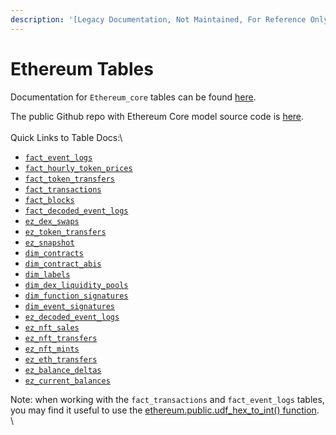 ```yaml
---
description: '[Legacy Documentation, Not Maintained, For Reference Only]'
---
```


# Ethereum Tables

Documentation for `Ethereum_core` tables can be found [here](https://flipsidecrypto.github.io/ethereum-models/#!/overview).&#x20;

The public Github repo with Ethereum Core model source code is [here](https://github.com/FlipsideCrypto/ethereum-models).\
\
Quick Links to Table Docs:\


* [`fact_event_logs`](https://flipsidecrypto.github.io/ethereum-models/#!/model/model.ethereum\_models.core\_\_fact\_event\_logs)
* [`fact_hourly_token_prices`](https://flipsidecrypto.github.io/ethereum-models/#!/model/model.ethereum\_models.core\_\_fact\_hourly\_token\_prices)
* [`fact_token_transfers`](https://flipsidecrypto.github.io/ethereum-models/#!/model/model.ethereum\_models.core\_\_fact\_token\_transfers)
* [`fact_transactions`](https://flipsidecrypto.github.io/ethereum-models/#!/model/model.ethereum\_models.core\_\_fact\_transactions)
* [`fact_blocks`](https://flipsidecrypto.github.io/ethereum-models/#!/model/model.ethereum\_models.core\_\_fact\_blocks)
* [`fact_decoded_event_logs`](https://flipsidecrypto.github.io/ethereum-models/#!/model/model.ethereum\_models.core\_\_fact\_decoded\_event\_logs)
* [`ez_dex_swaps`](https://flipsidecrypto.github.io/ethereum-models/#!/model/model.ethereum\_models.core\_\_ez\_dex\_swaps)
* [`ez_token_transfers`](https://flipsidecrypto.github.io/ethereum-models/#!/model/model.ethereum\_models.core\_\_ez\_token\_transfers)
* [`ez_snapshot`](https://flipsidecrypto.github.io/ethereum-models/#!/model/model.ethereum\_models.core\_\_ez\_snapshot)
* [`dim_contracts`](https://flipsidecrypto.github.io/ethereum-models/#!/model/model.ethereum\_models.core\_\_dim\_contracts)
* [`dim_contract_abis`](https://flipsidecrypto.github.io/ethereum-models/#!/model/model.ethereum\_models.core\_\_dim\_contract\_abis)
* [`dim_labels`](https://flipsidecrypto.github.io/ethereum-models/#!/model/model.ethereum\_models.core\_\_dim\_labels)
* [`dim_dex_liquidity_pools`](https://flipsidecrypto.github.io/ethereum-models/#!/model/model.ethereum\_models.core\_\_dim\_dex\_liquidity\_pools)
* [`dim_function_signatures`](https://flipsidecrypto.github.io/ethereum-models/#!/model/model.ethereum\_models.core\_\_dim\_function\_signatures)
* [`dim_event_signatures`](https://flipsidecrypto.github.io/ethereum-models/#!/model/model.ethereum\_models.core\_\_dim\_event\_signatures)
* [`ez_decoded_event_logs`](https://flipsidecrypto.github.io/ethereum-models/#!/model/model.ethereum\_models.core\_\_ez\_decoded\_logs)
* [`ez_nft_sales`](https://flipsidecrypto.github.io/ethereum-models/#!/model/model.ethereum\_models.core\_\_ez\_nft\_sales)
* [`ez_nft_transfers`](https://flipsidecrypto.github.io/ethereum-models/#!/model/model.ethereum\_models.core\_\_ez\_nft\_transfers)
* [`ez_nft_mints`](https://flipsidecrypto.github.io/ethereum-models/#!/model/model.ethereum\_models.core\_\_ez\_nft\_mints)
* [`ez_eth_transfers`](https://flipsidecrypto.github.io/ethereum-models/#!/model/model.ethereum\_models.core\_\_ez\_eth\_transfers)
* [`ez_balance_deltas`](https://flipsidecrypto.github.io/ethereum-models/#!/model/model.ethereum\_models.core\_\_ez\_balance\_deltas)
* [`ez_current_balances`](https://flipsidecrypto.github.io/ethereum-models/#!/model/model.ethereum\_models.core\_\_ez\_current\_balances)



Note: when working with the `fact_transactions` and `fact_event_logs` tables, you may find it useful to use the [ethereum.public.udf\_hex\_to\_int() function](../../../resources/hex-to-integer-function.md).\
\
